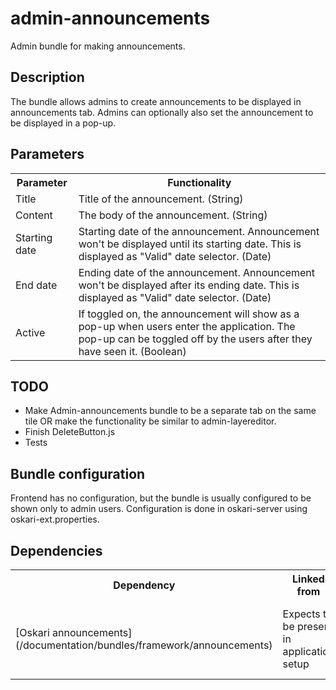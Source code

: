 # admin-announcements

Admin bundle for making announcements.

## Description

The bundle allows admins to create announcements to be displayed in announcements tab. Admins can optionally also set the announcement to be displayed in a pop-up. 

## Parameters

<table class="table">
  <tr>
    <th> Parameter </th><th> Functionality</th>
  </tr>
  <tr>
    <td>Title</td><td>Title of the announcement. (String)</td>
  </tr>
  <tr>
    <td>Content</td><td>The body of the announcement. (String)</td>
  </tr>
  <tr>
    <td>Starting date</td><td>Starting date of the announcement. Announcement won't be displayed until its starting date. This is displayed as "Valid" date selector. (Date)</td>
  </tr>
  <tr>
    <td>End date</td><td>Ending date of the announcement. Announcement won't be displayed after its ending date. This is displayed as "Valid" date selector. (Date)</td>
  </tr>
  <tr>
    <td>Active</td><td>If toggled on, the announcement will show as a pop-up when users enter the application. The pop-up can be toggled off by the users after they have seen it. (Boolean)</td>
  </tr>
</table>

## TODO

* Make Admin-announcements bundle to be a separate tab on the same tile OR make the functionality be similar to admin-layereditor.
* Finish DeleteButton.js
* Tests

## Bundle configuration

Frontend has no configuration, but the bundle is usually configured to be shown only to admin users. Configuration is done in oskari-server using oskari-ext.properties.

## Dependencies

<table class="table">
  <tr>
    <th> Dependency </th><th> Linked from </th><th> Purpose </th>
  </tr>
  <tr>
    <td> [Oskari announcements](/documentation/bundles/framework/announcements) </td>
    <td> Expects to be present in application setup </td>
    <td> Oskari's announcements bundle. Uses announcements bundle's services</td>
  </tr>
  </tr>
</table>
